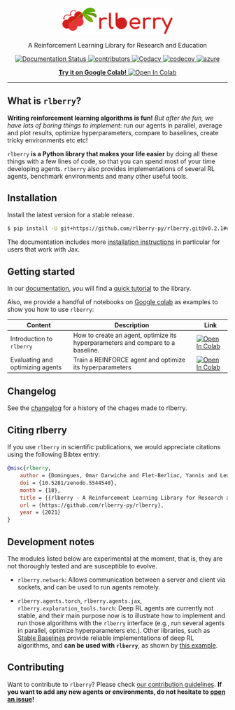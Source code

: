 <!-- Logo -->
<p align="center">
   <img src="https://raw.githubusercontent.com/rlberry-py/rlberry/main/assets/logo_wide.svg" width="50%">
</p>

<!-- Short description -->
<p align="center">
   A Reinforcement Learning Library for Research and Education
</p>

<!-- The badges -->
<p align="center">
   <a href='https://rlberry.readthedocs.io/en/latest/?badge=latest'>
      <img alt="Documentation Status" src="https://readthedocs.org/projects/rlberry/badge/?version=latest">
   </a>
   <a href="https://img.shields.io/github/contributors/rlberry-py/rlberry">
      <img alt="contributors" src="https://img.shields.io/github/contributors/rlberry-py/rlberry">
   </a>
   <a href="https://app.codacy.com/gh/rlberry-py/rlberry?utm_source=github.com&utm_medium=referral&utm_content=rlberry-py/rlberry&utm_campaign=Badge_Grade">
      <img alt="Codacy" src="https://api.codacy.com/project/badge/Grade/27e91674d18a4ac49edf91c339af1502">
   </a>
   <a href="https://codecov.io/gh/rlberry-py/rlberry">
      <img alt="codecov" src="https://codecov.io/gh/rlberry-py/rlberry/branch/main/graph/badge.svg?token=TIFP7RUD75">
     </a>
   <a href="https://dev.azure.com/timotheemathieu/timotheemathieu/_build?definitionId=2">
      <img alt="azure" src="https://dev.azure.com/timotheemathieu/timotheemathieu/_apis/build/status/rlberry-py.rlberry?branchName=refs%2Fpull%2F119%2Fmerge">
   </a>

   <!-- <a href="https://img.shields.io/pypi/pyversions/rlberry">
      <img alt="PyPI - Python Version" src="https://img.shields.io/pypi/pyversions/rlberry">
   </a> -->
</p>

<p align="center">
   <!-- <a href="https://pypi.org/project/rlberry/">
      <img alt="PyPI" src="https://img.shields.io/pypi/v/rlberry">
   </a> -->
   <!-- <a href="https://img.shields.io/pypi/wheel/rlberry">
      <img alt="PyPI - Wheel" src="https://img.shields.io/pypi/wheel/rlberry">
   </a> -->
   <!-- <a href="https://img.shields.io/pypi/status/rlberry">
      <img alt="PyPI - Status" src="https://img.shields.io/pypi/status/rlberry">
   </a> -->
   <!-- <a href="https://img.shields.io/pypi/dm/rlberry">
      <img alt="PyPI - Downloads" src="https://img.shields.io/pypi/dm/rlberry">
   </a> -->
   <!-- <a href="https://zenodo.org/badge/latestdoi/304451364">
      <img src="https://zenodo.org/badge/304451364.svg" alt="DOI">
   </a> -->
</p>

<p align="center">
   <a href="https://colab.research.google.com/github/rlberry-py/notebooks/blob/main/introduction_to_rlberry.ipynb">
      <b>Try it on Google Colab!</b>
      <img alt="Open In Colab" src="https://colab.research.google.com/assets/colab-badge.svg">
   </a>
</p>

<!-- Horizontal rule -->
<hr>

<!-- Table of content -->

## What is `rlberry`?

**Writing reinforcement learning algorithms is fun!** *But after the fun, we have lots of boring things to implement*:
run our agents in parallel, average and plot results, optimize hyperparameters, compare to baselines, create tricky
environments etc etc!

`rlberry` **is a Python library that makes your life easier** by doing all these things with a few lines of code, so
that you can spend most of your time developing agents.
`rlberry` also provides implementations of several RL agents, benchmark environments and many other useful tools.

## Installation

Install the latest version for a stable release.

```bash
$ pip install -U git+https://github.com/rlberry-py/rlberry.git@v0.2.1#egg=rlberry[default]
```

The documentation includes more [installation instructions](https://rlberry.readthedocs.io/en/latest/installation.html) in particular for users that work with Jax.


## Getting started

In our [documentation](https://rlberry.readthedocs.io/en/latest/), you will find
a [quick tutorial](https://rlberry.readthedocs.io/en/latest/basics/quick_start.html) to the library.

Also, we provide a handful of notebooks on [Google colab](https://colab.research.google.com/) as examples to show you
how to use `rlberry`:

| Content | Description | Link |
|-|-|-|
| Introduction to `rlberry` | How to create an agent, optimize its hyperparameters and compare to a baseline.| <a href="https://colab.research.google.com/github/rlberry-py/notebooks/blob/main/introduction_to_rlberry.ipynb"><img alt="Open In Colab" src="https://colab.research.google.com/assets/colab-badge.svg"></a>|
| Evaluating and optimizing agents | Train a REINFORCE agent and optimize its hyperparameters|  <a href="https://colab.research.google.com/github/rlberry-py/notebooks/blob/main/rlberry_evaluate_and_optimize_agent.ipynb"><img alt="Open In Colab" src="https://colab.research.google.com/assets/colab-badge.svg"></a>

## Changelog

See the [changelog](https://rlberry.readthedocs.io/en/latest/changelog.html) for a history of the chages made to rlberry.

## Citing rlberry

If you use `rlberry` in scientific publications, we would appreciate citations using the following Bibtex entry:

```bibtex
@misc{rlberry,
    author = {Domingues, Omar Darwiche and Flet-Berliac, Yannis and Leurent, Edouard and M{\'e}nard, Pierre and Shang, Xuedong and Valko, Michal},
    doi = {10.5281/zenodo.5544540},
    month = {10},
    title = {{rlberry - A Reinforcement Learning Library for Research and Education}},
    url = {https://github.com/rlberry-py/rlberry},
    year = {2021}
}
```


## Development notes

The modules listed below are experimental at the moment, that is, they are not thoroughly tested and are susceptible to evolve.

* `rlberry.network`: Allows communication between a server and client via sockets, and can be used to run agents remotely.

* `rlberry.agents.torch`, `rlberry.agents.jax`, `rlberry.exploration_tools.torch`: Deep RL agents are currently not stable, and their main purpose now is to illustrate how to implement and run those algorithms with the `rlberry` interface
(e.g., run several agents in parallel, optimize hyperparameters etc.).
Other libraries, such as [Stable Baselines](https://stable-baselines3.readthedocs.io/en/master/) provide reliable implementations of deep RL algorithms, and **can be used with `rlberry`**, as shown by
[this example](https://rlberry.readthedocs.io/en/latest/auto_examples/demo_examples/demo_from_stable_baselines.html#sphx-glr-auto-examples-demo-examples-demo-from-stable-baselines-py).


## Contributing

Want to contribute to `rlberry`? Please check [our contribution guidelines](https://rlberry.readthedocs.io/en/latest/contributing.html). **If you want to add any new agents or environments, do not hesitate
to [open an issue](https://github.com/rlberry-py/rlberry/issues/new/choose)!**
